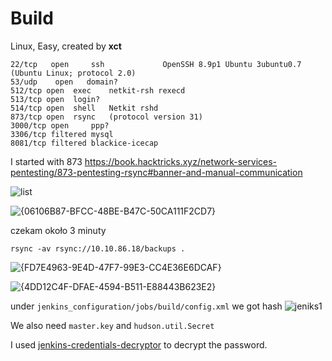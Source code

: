 # Build
Linux, Easy, created by **xct**

```
22/tcp   open     ssh             OpenSSH 8.9p1 Ubuntu 3ubuntu0.7 (Ubuntu Linux; protocol 2.0)
53/udp    open   domain?
512/tcp open  exec    netkit-rsh rexecd
513/tcp open  login?
514/tcp open  shell   Netkit rshd
873/tcp open  rsync   (protocol version 31)
3000/tcp open     ppp?
3306/tcp filtered mysql
8081/tcp filtered blackice-icecap

```

I started with 873
https://book.hacktricks.xyz/network-services-pentesting/873-pentesting-rsync#banner-and-manual-communication

![list](https://github.com/user-attachments/assets/06b1e767-a09a-48e8-b2b3-d9b8830fac67)

![{06106B87-BFCC-48BE-B47C-50CA111F2CD7}](https://github.com/user-attachments/assets/dbb2fc91-8de1-4b8f-b2a6-228835b1fd92)

czekam około 3 minuty

```
rsync -av rsync://10.10.86.18/backups .
```

![{FD7E4963-9E4D-47F7-99E3-CC4E36E6DCAF}](https://github.com/user-attachments/assets/3d393b2a-97a3-4748-8a36-45b6998bcd2c)

![{4DD12C4F-DFAE-4594-B511-E88443B623E2}](https://github.com/user-attachments/assets/baefba4d-c1e3-44bb-996f-d6deb531d3c6)

under `jenkins_configuration/jobs/build/config.xml` we got hash
![jeniks1](https://github.com/user-attachments/assets/4ec50406-3ed2-4567-b2e6-24fb7e8a5ef6)

We also need `master.key` and `hudson.util.Secret`

I used [jenkins-credentials-decryptor](https://github.com/hoto/jenkins-credentials-decryptor) to decrypt the password.


